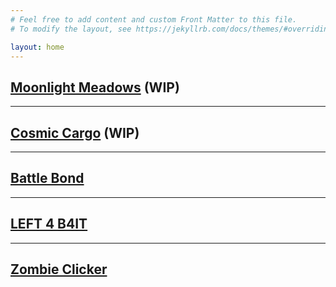```yaml
---
# Feel free to add content and custom Front Matter to this file.
# To modify the layout, see https://jekyllrb.com/docs/themes/#overriding-theme-defaults

layout: home
---
```



## [Moonlight Meadows](/projects/Moonlight-Meadows/) (WIP)

---

## [Cosmic Cargo](/projects/Cosmic-Cargo/) (WIP)

---

## [Battle Bond](/projects/Battle-Bond/)

---

## [LEFT 4 B4IT](/projects/LEFT-4-B4IT/)

---

## [Zombie Clicker](/projects/Zombie-Clicker/)
